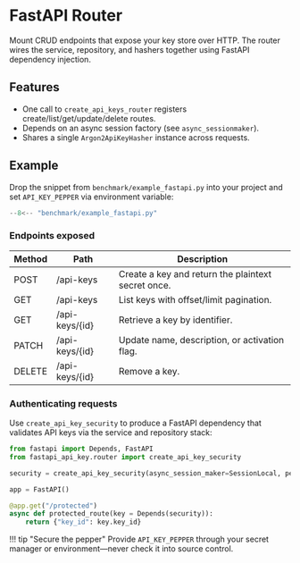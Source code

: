 # FastAPI Router

Mount CRUD endpoints that expose your key store over HTTP. The router wires the service, repository, and hashers together using FastAPI dependency injection.

## Features

- One call to `create_api_keys_router` registers create/list/get/update/delete routes.
- Depends on an async session factory (see `async_sessionmaker`).
- Shares a single `Argon2ApiKeyHasher` instance across requests.

## Example

Drop the snippet from `benchmark/example_fastapi.py` into your project and set `API_KEY_PEPPER` via environment variable:

```python
--8<-- "benchmark/example_fastapi.py"
```

### Endpoints exposed

| Method | Path | Description |
| --- | --- | --- |
| POST | /api-keys | Create a key and return the plaintext secret once. |
| GET | /api-keys | List keys with offset/limit pagination. |
| GET | /api-keys/{id} | Retrieve a key by identifier. |
| PATCH | /api-keys/{id} | Update name, description, or activation flag. |
| DELETE | /api-keys/{id} | Remove a key. |

### Authenticating requests

Use `create_api_key_security` to produce a FastAPI dependency that validates API keys via the service and repository stack:

```python
from fastapi import Depends, FastAPI
from fastapi_api_key.router import create_api_key_security

security = create_api_key_security(async_session_maker=SessionLocal, pepper=PEPPER)

app = FastAPI()

@app.get("/protected")
async def protected_route(key = Depends(security)):
    return {"key_id": key.key_id}
```

!!! tip "Secure the pepper"
    Provide `API_KEY_PEPPER` through your secret manager or environment—never check it into source control.
